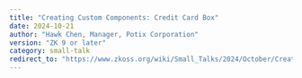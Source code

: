 ```yaml
---
title: "Creating Custom Components: Credit Card Box"
date: 2024-10-21
author: "Hawk Chen, Manager, Potix Corporation"
version: "ZK 9 or later"
category: small-talk
redirect_to: "https://www.zkoss.org/wiki/Small_Talks/2024/October/Creating_Custom_Components:_Credit_Card_Box"
---
```

